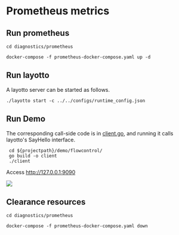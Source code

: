 # Prometheus metrics 

## Run prometheus

```shell
cd diagnostics/prometheus

docker-compose -f prometheus-docker-compose.yaml up -d
```

## Run layotto

A layotto server can be started as follows.

```
./layotto start -c ../../configs/runtime_config.json
```

## Run Demo

The corresponding call-side code is in [client.go](https://github.com/mosn/layotto/blob/main/demo/flowcontrol/client.go), and running it calls layotto's SayHello interface.

```
 cd ${projectpath}/demo/flowcontrol/
 go build -o client
 ./client
```
Access http://127.0.0.1:9090

![](https://gw.alipayobjects.com/mdn/rms_5891a1/afts/img/A*mEVNSZMvtvEAAAAAAAAAAAAAARQnAQ)


## Clearance resources

````shell
cd diagnostics/prometheus

docker-compose -f prometheus-docker-compose.yaml down
````